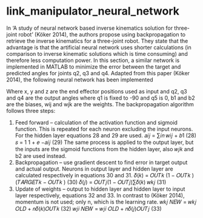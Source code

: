 # link_manipulator_neural_network
In ‘A study of neural network based inverse kinematics solution for three-joint robot’ (Köker 2014), the authors propose using backpropagation to retrieve the inverse kinematics for a three-joint robot. They state that the advantage is that the artificial neural network uses shorter calculations (in comparison to inverse kinematic solutions which is time consuming) and therefore less computation power. In this section, a similar network is implemented in MATLAB to minimize the error between the target and predicted angles for joints q2, q3 and q4. Adapted from this paper (Köker 2014), the following neural network has been implemented


Where x, y and z are the end effector positions used as input and q2, q3 and q4 are the output
angles where q1 is fixed to -90 and q5 is 0, b1 and b2 are the biases, wij and wjk are the weights.
The backpropagation algorithm follows three steps:
1. Feed forward – calculation of the activation function and sigmoid function. This is repeated for
each neuron excluding the input neurons. For the hidden layer equations 28 and 29 are used.
𝑎𝑖𝑗 = ∑𝑖𝑛 𝑤𝑖𝑗 + 𝑏1 (28)
𝑠 =
1
1 + 𝑒
−𝑎𝑖𝑗
(29)
The same process is applied to the output layer, but the inputs are the sigmoid functions from the
hidden layer, also 𝑤𝑗𝑘 and b2 are used instead.
2. Backpropagation – use gradient descent to find error in target output and actual output. Neurons
in output layer and hidden layer are calculated respectively in equations 30 and 31.
𝛿(𝑘) = 𝑂𝑈𝑇𝑘
(1 − 𝑂𝑈𝑇𝑘
)(𝑇𝐴𝑅𝐺𝐸𝑇𝑘 − 𝑂𝑈𝑇𝑘
) (30)
𝛿(𝑗) = 𝑂𝑈𝑇𝑗(1 − 𝑂𝑈𝑇𝑗)∑𝛿(𝑘) 𝑤𝑘𝑗 (31)
3. Update of weights – output to hidden layer and hidden layer to input layer respectively, equations
32 and 33. In contrast to (Köker 2014), momentum is not used; only n, which is the learning rate.
𝑤𝑘𝑗 𝑁𝐸𝑊 = 𝑤𝑘𝑗 𝑂𝐿𝐷 + 𝑛𝛿(𝑘)𝑂𝑈𝑇𝑘
(32)
𝑤𝑗𝑖 𝑁𝐸𝑊 = 𝑤𝑗𝑖 𝑂𝐿𝐷 + 𝑛𝛿(𝑗)𝑂𝑈𝑇𝑗
(33)
